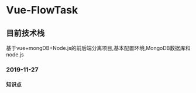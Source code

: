# Vue-FlowTask
## 目前技术栈
基于vue+mongDB+Node.js的前后端分离项目,基本配置环境,MongoDB数据库和node.js
### 2019-11-27
#### 知识点


